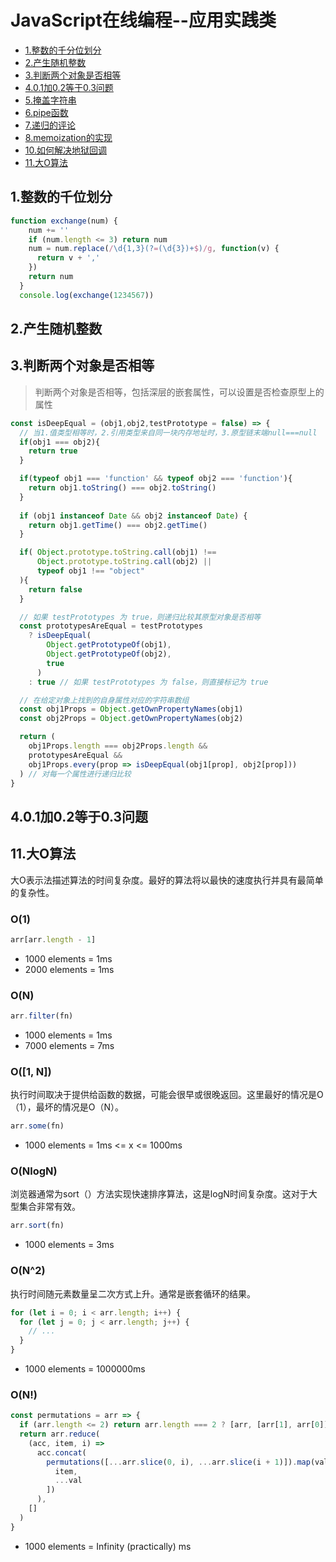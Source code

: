 # JavaScript在线编程--应用实践类
* [1.整数的千分位划分](#1.整数的千分位划分)
* [2.产生随机整数](#2.产生随机整数)
* [3.判断两个对象是否相等](#3.判断两个对象是否相等)
* [4.0.1加0.2等于0.3问题](#4.0.1加0.2等于0.3问题)
* [5.掩盖字符串](#5.掩盖字符串)
* [6.pipe函数](#)
* [7.递归的评论](#)
* [8.memoization的实现](#)
* [10.如何解决地狱回调](#)
* [11.大O算法](#11.大O算法)


## 1.整数的千位划分
```js
function exchange(num) {
    num += ''
    if (num.length <= 3) return num
    num = num.replace(/\d{1,3}(?=(\d{3})+$)/g, function(v) {
      return v + ','
    })
    return num
  }
  console.log(exchange(1234567))
```
## 2.产生随机整数

## 3.判断两个对象是否相等
> 判断两个对象是否相等，包括深层的嵌套属性，可以设置是否检查原型上的属性

```js
const isDeepEqual = (obj1,obj2,testPrototype = false) => {
  // 当1.值类型相等时，2.引用类型来自同一块内存地址时，3.原型链末端null===null
  if(obj1 === obj2){
    return true
  }

  if(typeof obj1 === 'function' && typeof obj2 === 'function'){
    return obj1.toString() === obj2.toString()
  }
  
  if (obj1 instanceof Date && obj2 instanceof Date) {
    return obj1.getTime() === obj2.getTime()
  }

  if( Object.prototype.toString.call(obj1) !==
      Object.prototype.toString.call(obj2) ||
      typeof obj1 !== "object"
  ){
    return false
  }

  // 如果 testPrototypes 为 true，则递归比较其原型对象是否相等
  const prototypesAreEqual = testPrototypes
    ? isDeepEqual(
        Object.getPrototypeOf(obj1),
        Object.getPrototypeOf(obj2),
        true
      )
    : true // 如果 testPrototypes 为 false，则直接标记为 true

  // 在给定对象上找到的自身属性对应的字符串数组
  const obj1Props = Object.getOwnPropertyNames(obj1)
  const obj2Props = Object.getOwnPropertyNames(obj2)

  return (
    obj1Props.length === obj2Props.length &&
    prototypesAreEqual &&
    obj1Props.every(prop => isDeepEqual(obj1[prop], obj2[prop]))
  ) // 对每一个属性进行递归比较
}
```

## 4.0.1加0.2等于0.3问题

## 11.大O算法
大O表示法描述算法的时间复杂度。最好的算法将以最快的速度执行并具有最简单的复杂性。

### O(1)
```js
arr[arr.length - 1]
```
* 1000 elements = 1ms
* 2000 elements = 1ms

### O(N)
```js
arr.filter(fn)
```
* 1000 elements = 1ms
* 7000 elements = 7ms

### O([1, N])
执行时间取决于提供给函数的数据，可能会很早或很晚返回。这里最好的情况是O（1），最坏的情况是O（N）。

```js
arr.some(fn)
```
* 1000 elements = 1ms <= x <= 1000ms

### O(NlogN)
浏览器通常为sort（）方法实现快速排序算法，这是logN时间复杂度。这对于大型集合非常有效。

```js
arr.sort(fn)
```

* 1000 elements = 3ms

### O(N^2)
执行时间随元素数量呈二次方式上升。通常是嵌套循环的结果。

```js
for (let i = 0; i < arr.length; i++) {
  for (let j = 0; j < arr.length; j++) {
    // ...
  }
}
```
* 1000 elements = 1000000ms

### O(N!)
```js
const permutations = arr => {
  if (arr.length <= 2) return arr.length === 2 ? [arr, [arr[1], arr[0]]] : arr
  return arr.reduce(
    (acc, item, i) =>
      acc.concat(
        permutations([...arr.slice(0, i), ...arr.slice(i + 1)]).map(val => [
          item,
          ...val
        ])
      ),
    []
  )
}
```
* 1000 elements = Infinity (practically) ms
